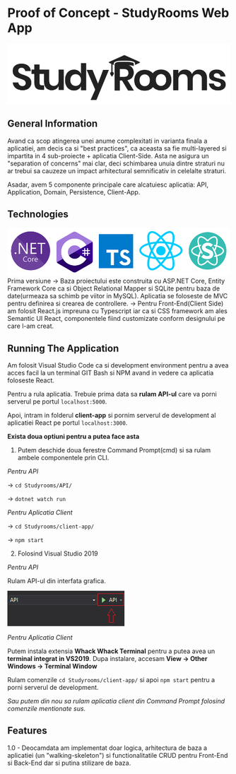 # Proof of Concept - StudyRooms Web App
![Logo](/client-app/public/assets/SRBlack.png)

## General Information
Avand ca scop atingerea unei anume complexitati in varianta finala a aplicatiei, am decis ca si "best practices", ca aceasta sa fie multi-layered si impartita in 4 sub-proiecte + aplicatia Client-Side. Asta ne asigura un "separation of concerns" mai clar, deci schimbarea unuia dintre straturi nu ar trebui sa cauzeze un impact arhitectural semnificativ in celelalte straturi.

Asadar, avem 5 componente principale care alcatuiesc aplicatia: API, Application, Domain, Persistence, Client-App.

## Technologies
![Logo](/client-app/public/assets/techstack.png)
Prima versiune -> Baza proiectului este construita cu ASP.NET Core, Entity Framework Core ca si Object Relational Mapper si SQLite pentru baza de date(urmeaza sa schimb pe viitor in MySQL). Aplicatia se foloseste de MVC pentru definirea si crearea de controllere.
               -> Pentru Front-End(Client Side) am folosit React.js impreuna cu Typescript iar ca si CSS framework am ales Semantic UI React, componentele fiind customizate conform designului pe care l-am creat. 

## Running The Application
Am folosit Visual Studio Code ca si development environment pentru a avea acces facil la un terminal GIT Bash si NPM avand in vedere ca aplicatia foloseste React.

Pentru a rula aplicatia. Trebuie prima data sa **rulam API-ul** care va porni serverul pe portul `localhost:5000`.

Apoi, intram in folderul **client-app** si pornim serverul de development al aplicatiei React pe portul `localhost:3000`.

**Exista doua optiuni pentru a putea face asta**

1. Putem deschide doua ferestre Command Prompt(cmd) si sa rulam ambele componentele prin CLI.

*Pentru API*

-> `cd Studyrooms/API/`

-> `dotnet watch run`

*Pentru Aplicatia Client*

-> `cd Studyrooms/client-app/`

-> `npm start`

2. Folosind Visual Studio 2019

*Pentru API*

Rulam API-ul din interfata grafica. 

![Tutorial](/client-app/public/assets/apitut.png)

*Pentru Aplicatia Client*

Putem instala extensia **Whack Whack Terminal** pentru a putea avea un **terminal integrat in VS2019**. Dupa instalare, accesam **View -> Other Windows -> Terminal Window**

Rulam comenzile `cd Studyrooms/client-app/` si apoi `npm start` pentru a porni serverul de development.

*Sau putem din nou sa rulam aplicatia client din Command Prompt folosind comenzile mentionate sus.*

## Features
1.0 - Deocamdata am implementat doar logica, arhitectura de baza a aplicatiei (un "walking-skeleton") si functionalitatile CRUD pentru Front-End si Back-End dar si putina stilizare de baza.
